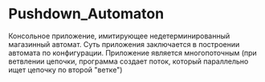 # Pushdown_Automaton
Консольное приложение, имитирующее недетерминированный магазинный автомат.
Суть приложения заключается в построении автомата по конфигурации.
Приложение является многопоточным (при ветвлении цепочки, программа создает поток, который параллельно ищет цепочку по второй "ветке")
